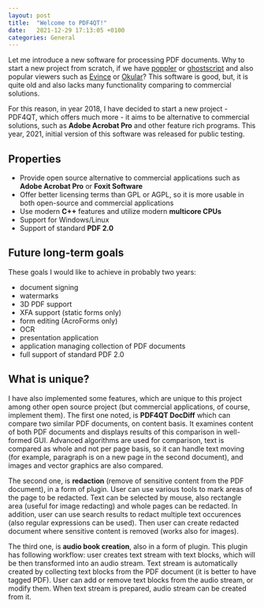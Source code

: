 ```yaml
---
layout: post
title:  "Welcome to PDF4QT!"
date:   2021-12-29 17:13:05 +0100
categories: General
---
```


Let me introduce a new software for processing PDF documents. Why to start a new project from scratch, if we have [poppler](poppler.freedesktop.org/) or [ghostscript](https://artifex.com/products/ghostscript/) and also popular viewers such as [Evince](https://wiki.gnome.org/Apps/Evince) or [Okular](https://okular.kde.org/cs/)? This software is good, but, it is quite old and also lacks many functionality comparing to commercial solutions.

<!-- more -->

For this reason, in year 2018, I have decided to start a new project - PDF4QT, which offers much more - it aims to be alternative to commercial solutions, such as **Adobe Acrobat Pro** and other feature rich programs. This year, 2021, initial version of this software was released for public testing.

## Properties
 - Provide open source alternative to commercial applications such as **Adobe Acrobat Pro** or **Foxit Software**
 - Offer better licensing terms than GPL or AGPL, so it is more usable in both open-source and commercial applications
 - Use modern **C++** features and utilize modern **multicore CPUs**
 - Support for Windows/Linux
 - Support of standard **PDF 2.0**
 
## Future long-term goals
These goals I would like to achieve in probably two years:
 - document signing
 - watermarks
 - 3D PDF support
 - XFA support (static forms only)
 - form editing (AcroForms only)
 - OCR
 - presentation application
 - application managing collection of PDF documents
 - full support of standard PDF 2.0
 
## What is unique?
I have also implemented some features, which are unique to this project among other open source project (but commercial applications, of course, implement them). The first one noted, is **PDF4QT DocDiff** which can compare two similar PDF documents, on content basis. It examines content of both PDF documents and displays results of this comparison in well-formed GUI. Advanced algorithms are used for comparison, text is compared as whole and not per page basis, so it can handle text moving (for example, paragraph is on a new page in the second document), and images and vector graphics are also compared.
 
The second one, is **redaction** (remove of sensitive content from the PDF document), in a form of plugin. User can use various tools to mark areas of the page to be redacted. Text can be selected by mouse, also rectangle area (useful for image redacting) and whole pages can be redacted. In addition, user can use search results to redact multiple text occurences (also regular expressions can be used). Then user can create redacted document where sensitive content is removed (works also for images).
 
The third one, is **audio book creation**, also in a form of plugin. This plugin has following workflow: user creates text stream with text blocks, which will be then transformed into an audio stream. Text stream is automatically created by collecting text blocks from the PDF document (it is better to have tagged PDF). User can add or remove text blocks from the audio stream, or modify them. When text stream is prepared, audio stream can be created from it.
